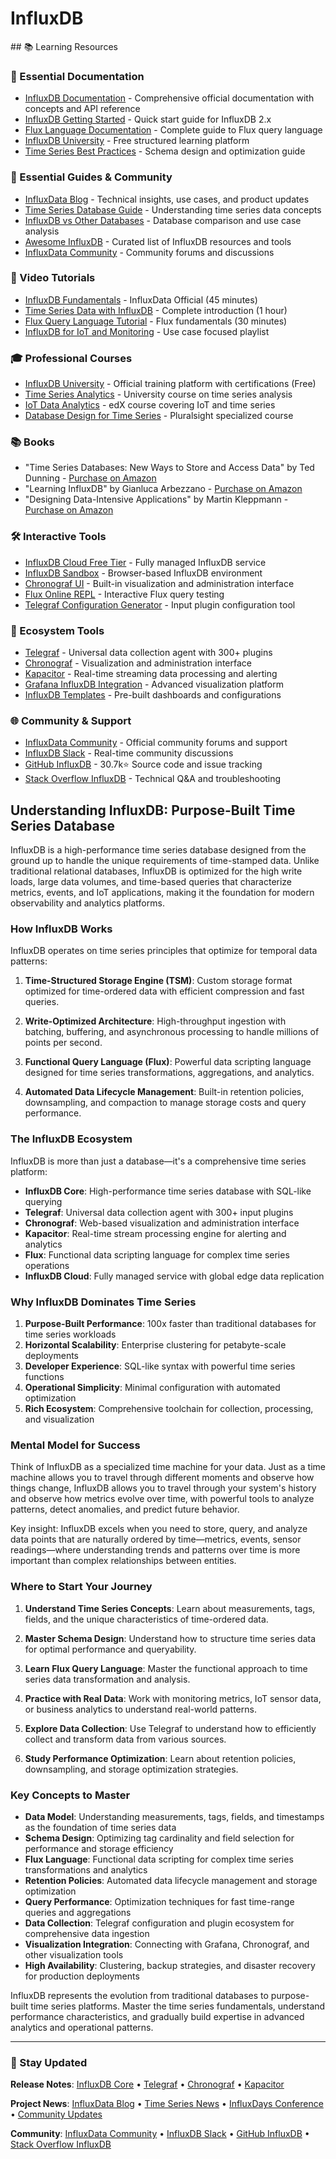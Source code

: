 # InfluxDB

<GitHubButtons />
## 📚 Learning Resources

### 📖 Essential Documentation
- [InfluxDB Documentation](https://docs.influxdata.com/) - Comprehensive official documentation with concepts and API reference
- [InfluxDB Getting Started](https://docs.influxdata.com/influxdb/v2/get-started/) - Quick start guide for InfluxDB 2.x
- [Flux Language Documentation](https://docs.influxdata.com/flux/) - Complete guide to Flux query language
- [InfluxDB University](https://university.influxdata.com/) - Free structured learning platform
- [Time Series Best Practices](https://docs.influxdata.com/influxdb/v2/write-data/best-practices/) - Schema design and optimization guide

### 📝 Essential Guides & Community
- [InfluxData Blog](https://www.influxdata.com/blog/) - Technical insights, use cases, and product updates
- [Time Series Database Guide](https://www.influxdata.com/time-series-database/) - Understanding time series data concepts
- [InfluxDB vs Other Databases](https://www.influxdata.com/blog/influxdb-vs-cassandra-time-series/) - Database comparison and use case analysis
- [Awesome InfluxDB](https://github.com/mark-rushakoff/awesome-influxdb) - Curated list of InfluxDB resources and tools
- [InfluxData Community](https://community.influxdata.com/) - Community forums and discussions

### 🎥 Video Tutorials
- [InfluxDB Fundamentals](https://www.youtube.com/watch?v=2SUBRE6wGiA) - InfluxData Official (45 minutes)
- [Time Series Data with InfluxDB](https://www.youtube.com/watch?v=fbIpBYhPN9k) - Complete introduction (1 hour)
- [Flux Query Language Tutorial](https://www.youtube.com/watch?v=YGqEm6Aj8KE) - Flux fundamentals (30 minutes)
- [InfluxDB for IoT and Monitoring](https://www.youtube.com/playlist?list=PLYt2jfZorkDFW8_KQGhDTH8Vb2ktJ-DPU) - Use case focused playlist

### 🎓 Professional Courses
- [InfluxDB University](https://university.influxdata.com/) - Official training platform with certifications (Free)
- [Time Series Analytics](https://www.coursera.org/learn/time-series-analysis) - University course on time series analysis
- [IoT Data Analytics](https://www.edx.org/course/introduction-to-iot-analytics) - edX course covering IoT and time series
- [Database Design for Time Series](https://www.pluralsight.com/courses/database-design-time-series) - Pluralsight specialized course

### 📚 Books
- "Time Series Databases: New Ways to Store and Access Data" by Ted Dunning - [Purchase on Amazon](https://www.amazon.com/Time-Series-Databases-Ways-Access/dp/1491914726)
- "Learning InfluxDB" by Gianluca Arbezzano - [Purchase on Amazon](https://www.amazon.com/Learning-InfluxDB-Gianluca-Arbezzano/dp/1787129411)
- "Designing Data-Intensive Applications" by Martin Kleppmann - [Purchase on Amazon](https://www.amazon.com/Designing-Data-Intensive-Applications-Reliable-Maintainable/dp/1449373321)

### 🛠️ Interactive Tools
- [InfluxDB Cloud Free Tier](https://cloud2.influxdata.com/signup) - Fully managed InfluxDB service
- [InfluxDB Sandbox](https://play.influxdata.com/) - Browser-based InfluxDB environment
- [Chronograf UI](https://docs.influxdata.com/chronograf/) - Built-in visualization and administration interface
- [Flux Online REPL](https://docs.influxdata.com/flux/v0/query-data/execute-queries/) - Interactive Flux query testing
- [Telegraf Configuration Generator](https://docs.influxdata.com/telegraf/v1/configure/) - Input plugin configuration tool

### 🚀 Ecosystem Tools
- [Telegraf](https://www.influxdata.com/time-series-platform/telegraf/) - Universal data collection agent with 300+ plugins
- [Chronograf](https://www.influxdata.com/time-series-platform/chronograf/) - Visualization and administration interface
- [Kapacitor](https://www.influxdata.com/time-series-platform/kapacitor/) - Real-time streaming data processing and alerting
- [Grafana InfluxDB Integration](https://grafana.com/docs/grafana/latest/datasources/influxdb/) - Advanced visualization platform
- [InfluxDB Templates](https://github.com/influxdata/community-templates) - Pre-built dashboards and configurations

### 🌐 Community & Support
- [InfluxData Community](https://community.influxdata.com/) - Official community forums and support
- [InfluxDB Slack](https://influxdata.com/slack) - Real-time community discussions
- [GitHub InfluxDB](https://github.com/influxdata/influxdb) - 30.7k⭐ Source code and issue tracking
- [Stack Overflow InfluxDB](https://stackoverflow.com/questions/tagged/influxdb) - Technical Q&A and troubleshooting

## Understanding InfluxDB: Purpose-Built Time Series Database

InfluxDB is a high-performance time series database designed from the ground up to handle the unique requirements of time-stamped data. Unlike traditional relational databases, InfluxDB is optimized for the high write loads, large data volumes, and time-based queries that characterize metrics, events, and IoT applications, making it the foundation for modern observability and analytics platforms.

### How InfluxDB Works

InfluxDB operates on time series principles that optimize for temporal data patterns:

1. **Time-Structured Storage Engine (TSM)**: Custom storage format optimized for time-ordered data with efficient compression and fast queries.

2. **Write-Optimized Architecture**: High-throughput ingestion with batching, buffering, and asynchronous processing to handle millions of points per second.

3. **Functional Query Language (Flux)**: Powerful data scripting language designed for time series transformations, aggregations, and analytics.

4. **Automated Data Lifecycle Management**: Built-in retention policies, downsampling, and compaction to manage storage costs and query performance.

### The InfluxDB Ecosystem

InfluxDB is more than just a database—it's a comprehensive time series platform:

- **InfluxDB Core**: High-performance time series database with SQL-like querying
- **Telegraf**: Universal data collection agent with 300+ input plugins
- **Chronograf**: Web-based visualization and administration interface
- **Kapacitor**: Real-time stream processing engine for alerting and analytics
- **Flux**: Functional data scripting language for complex time series operations
- **InfluxDB Cloud**: Fully managed service with global edge data replication

### Why InfluxDB Dominates Time Series

1. **Purpose-Built Performance**: 100x faster than traditional databases for time series workloads
2. **Horizontal Scalability**: Enterprise clustering for petabyte-scale deployments
3. **Developer Experience**: SQL-like syntax with powerful time series functions
4. **Operational Simplicity**: Minimal configuration with automated optimization
5. **Rich Ecosystem**: Comprehensive toolchain for collection, processing, and visualization

### Mental Model for Success

Think of InfluxDB as a specialized time machine for your data. Just as a time machine allows you to travel through different moments and observe how things change, InfluxDB allows you to travel through your system's history and observe how metrics evolve over time, with powerful tools to analyze patterns, detect anomalies, and predict future behavior.

Key insight: InfluxDB excels when you need to store, query, and analyze data points that are naturally ordered by time—metrics, events, sensor readings—where understanding trends and patterns over time is more important than complex relationships between entities.

### Where to Start Your Journey

1. **Understand Time Series Concepts**: Learn about measurements, tags, fields, and the unique characteristics of time-ordered data.

2. **Master Schema Design**: Understand how to structure time series data for optimal performance and queryability.

3. **Learn Flux Query Language**: Master the functional approach to time series data transformation and analysis.

4. **Practice with Real Data**: Work with monitoring metrics, IoT sensor data, or business analytics to understand real-world patterns.

5. **Explore Data Collection**: Use Telegraf to understand how to efficiently collect and transform data from various sources.

6. **Study Performance Optimization**: Learn about retention policies, downsampling, and storage optimization strategies.

### Key Concepts to Master

- **Data Model**: Understanding measurements, tags, fields, and timestamps as the foundation of time series data
- **Schema Design**: Optimizing tag cardinality and field selection for performance and storage efficiency
- **Flux Language**: Functional data scripting for complex time series transformations and analytics
- **Retention Policies**: Automated data lifecycle management and storage optimization
- **Query Performance**: Optimization techniques for fast time-range queries and aggregations
- **Data Collection**: Telegraf configuration and plugin ecosystem for comprehensive data ingestion
- **Visualization Integration**: Connecting with Grafana, Chronograf, and other visualization tools
- **High Availability**: Clustering, backup strategies, and disaster recovery for production deployments

InfluxDB represents the evolution from traditional databases to purpose-built time series platforms. Master the time series fundamentals, understand performance characteristics, and gradually build expertise in advanced analytics and operational patterns.

---

### 📡 Stay Updated

**Release Notes**: [InfluxDB Core](https://github.com/influxdata/influxdb/releases) • [Telegraf](https://github.com/influxdata/telegraf/releases) • [Chronograf](https://github.com/influxdata/chronograf/releases) • [Kapacitor](https://github.com/influxdata/kapacitor/releases)

**Project News**: [InfluxData Blog](https://www.influxdata.com/blog/) • [Time Series News](https://www.influxdata.com/blog/category/time-series/) • [InfluxDays Conference](https://www.influxdays.com/) • [Community Updates](https://community.influxdata.com/)

**Community**: [InfluxData Community](https://community.influxdata.com/) • [InfluxDB Slack](https://influxdata.com/slack) • [GitHub InfluxDB](https://github.com/influxdata/influxdb) • [Stack Overflow InfluxDB](https://stackoverflow.com/questions/tagged/influxdb)